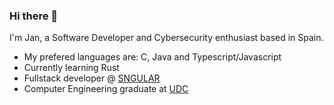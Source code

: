 ### Hi there 👋
I'm Jan, a Software Developer and Cybersecurity enthusiast based in Spain.
- My prefered languages are: C, Java and Typescript/Javascript
- Currently learning Rust
- Fullstack developer @ [SNGULAR](https://www.sngular.com/)
- Computer Engineering graduate at [UDC](https://www.udc.es/)
